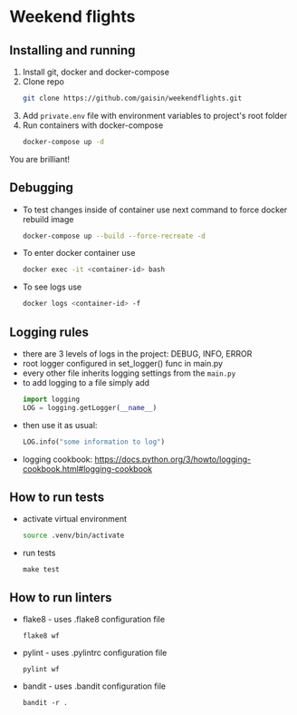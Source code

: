# Weekend flights

## Installing and running
1. Install git, docker and docker-compose
2. Clone repo
    ```sh
    git clone https://github.com/gaisin/weekendflights.git
    ```
3. Add `private.env` file with environment variables to project's root folder
4. Run containers with docker-compose
    ```sh
    docker-compose up -d
    ```
You are brilliant!

## Debugging
- To test changes inside of container use next command to force docker rebuild image
    ```sh
    docker-compose up --build --force-recreate -d
    ```
- To enter docker container use
    ```sh
    docker exec -it <container-id> bash
    ```
- To see logs use
    ```sh
    docker logs <container-id> -f
    ```

## Logging rules
- there are 3 levels of logs in the project: DEBUG, INFO, ERROR
- root logger configured in set_logger() func in main.py
- every other file inherits logging settings from the `main.py`
- to add logging to a file simply add  
    ```python
    import logging
    LOG = logging.getLogger(__name__)
    ```
- then use it as usual:  
    ```python
    LOG.info("some information to log")
    ```
- logging cookbook: https://docs.python.org/3/howto/logging-cookbook.html#logging-cookbook

## How to run tests
- activate virtual environment  
    ```bash
    source .venv/bin/activate
    ```
- run tests  
    ```
    make test
    ```

## How to run linters
- flake8 - uses .flake8 configuration file
    ```
    flake8 wf
    ```
- pylint - uses .pylintrc configuration file
    ```
    pylint wf
    ```
- bandit - uses .bandit configuration file
    ```
    bandit -r .
    ```
